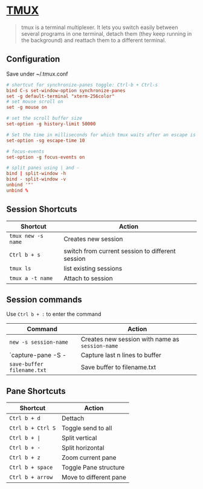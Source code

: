 # [TMUX](https://github.com/tmux/tmux/wiki)

 > tmux is a terminal multiplexer. It lets you switch easily between several programs in one terminal, detach them (they keep running in the background) and reattach them to a different terminal.

## Configuration

Save under ~/.tmux.conf

```conf
# shortcut for synchronize-panes toggle: Ctrl-b + Ctrl-s
bind C-s set-window-option synchronize-panes
set -g default-terminal "xterm-256color"
# set mouse scroll on
set -g mouse on

# set the scroll buffer size
set-option -g history-limit 50000

# Set the time in milliseconds for which tmux waits after an escape is input to determine if it is part of a function or meta key sequences
set-option -sg escape-time 10

# focus-events
set-option -g focus-events on

# split panes using | and -
bind | split-window -h
bind - split-window -v
unbind '"'
unbind %
```


## Session Shortcuts

| Shortcut | Action |
| ------   | ------ |
| `tmux new -s name` | Creates new session |
| `Ctrl b + s` | switch from current session to different session |
| `tmux ls` | list existing sessions |
| `tmux a -t name` | Attach to session |

## Session commands

Use `Ctrl b + :` to enter the command

| Command | Action |
| ------  | ------ |
| `new -s session-name` | Creates new session with name as `session-name` |
| `capture-pane -S -<n> | Capture last n lines to buffer |
| `save-buffer filename.txt` | Save buffer to filename.txt |

## Pane Shortcuts

| Shortcut | Action |
| ------   | ------ |
| `Ctrl b + d`  | Dettach |
| `Ctrl b + Ctrl S` | Toggle send to all |
| `Ctrl b + \|` | Split vertical |
| `Ctrl b + -` | Split horizontal |
| `Ctrl b + z` | Zoom current pane |
| `Ctrl b + space` | Toggle Pane structure |
| `Ctrl b + arrow` | Move to different pane |
